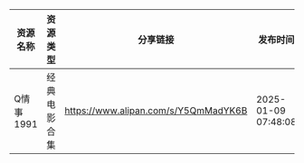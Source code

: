 | 资源名称    | 资源类型   | 分享链接                                 | 发布时间                |
| ------- | ------ | ------------------------------------ | ------------------- |
| Q情事1991 | 经典电影合集 | https://www.alipan.com/s/Y5QmMadYK6B | 2025-01-09 07:48:08 |

